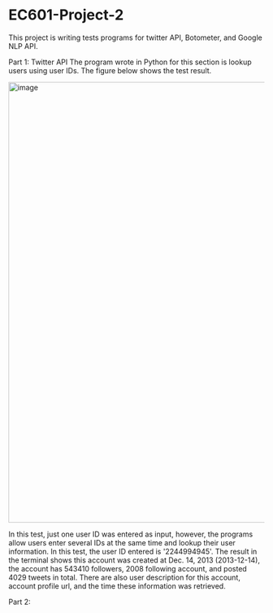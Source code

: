 # EC601-Project-2

This project is writing tests programs for twitter API, Botometer, and Google NLP API.

Part 1: Twitter API
The program wrote in Python for this section is lookup users using user IDs. The figure below shows the test result.

<img width="866" alt="image" src="https://user-images.githubusercontent.com/77231716/194653361-a96ffd9a-8a43-4061-9fb3-9258b35d40a0.png">

In this test, just one user ID was entered as input, however, the programs allow users enter several IDs at the same time and lookup their user information. In this test, the user ID entered is '2244994945'. The result in the terminal shows this account was created at Dec. 14, 2013 (2013-12-14), the account has 543410 followers, 2008 following account, and posted 4029 tweets in total. There are also user description for this account, account profile url, and the time these information was retrieved.

Part 2: 
